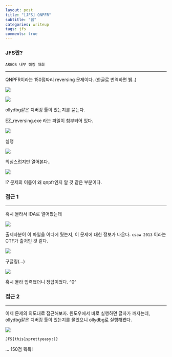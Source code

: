 ```yaml
---
layout: post
title: "[JFS] QNPFR"
subtitle: "뷁"
categories: writeup
tags: jfs
comments: true
---
```


### JFS란?
	ARGOS 내부 해킹 대회

***

QNPFR이라는 150점짜리 reversing 문제이다. (한글로 번역하면 뷁..)

<!--more-->

![](https://i.imgur.com/PinbHaJ.png)


![](https://i.imgur.com/8lwiNJm.png)

ollydbg같은 디버깅 툴이 있는지를 묻는다.


EZ_reversing.exe 라는 파일이 첨부되어 있다.


![](https://i.imgur.com/1kPJmoT.png)

실행

![](https://i.imgur.com/bXyvNAn.png)

의심스럽지만 열어본다.. 


![](https://i.imgur.com/0mhhLW4.png)

!? 문제의 이름이 왜 qnpfr인지 알 것 같은 부분이다.



### 접근 1
***

혹시 몰라서 IDA로 열어봤는데

![](https://i.imgur.com/lmwrgjl.png)

출제자분이 이 파일을 어디에 뒀는지, 이 문제에 대한 정보가 나온다.
`csaw 2013` 이라는 CTF가 출처인 것 같다.

![](https://i.imgur.com/5xwndrM.png)

구글링(...)

![](https://i.imgur.com/Hjky4VM.png)

혹시 몰라 입력했더니 정답이었다. ^0^


### 접근 2
***

이제 문제의 의도대로 접근해보자.
윈도우에서 바로 실행하면 글자가 깨지는데, ollydbg같은 디버깅 툴이 있는지를 물었으니 ollydbg로 실행해봤다.

![](https://i.imgur.com/HeecGVy.pngG)

`JFS{this1sprettyeasy:)}`

... 150점 획득! 